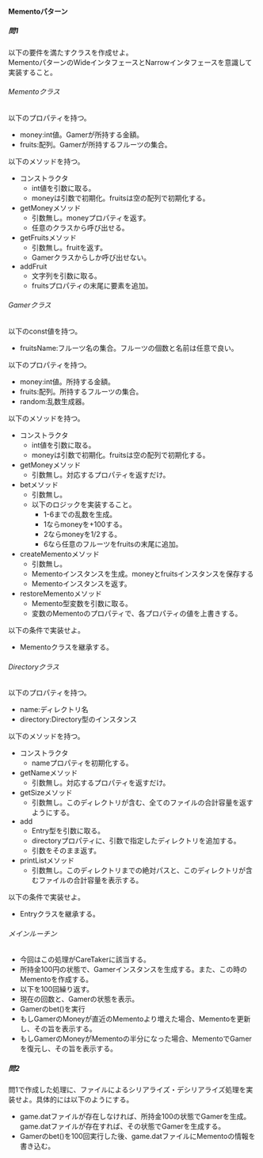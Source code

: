 #### Mementoパターン　  
##### 問1  
以下の要件を満たすクラスを作成せよ。  
MementoパターンのWideインタフェースとNarrowインタフェースを意識して実装すること。  

###### Mementoクラス  
以下のプロパティを持つ。  
  * money:int値。Gamerが所持する金額。  
  * fruits:配列。Gamerが所持するフルーツの集合。  

以下のメソッドを持つ。  
* コンストラクタ  
  * int値を引数に取る。  
  * moneyは引数で初期化。fruitsは空の配列で初期化する。  
* getMoneyメソッド  
  * 引数無し。moneyプロパティを返す。  
  * 任意のクラスから呼び出せる。  
* getFruitsメソッド  
  * 引数無し。fruitを返す。  
  * Gamerクラスからしか呼び出せない。  
* addFruit  
  * 文字列を引数に取る。  
  * fruitsプロパティの末尾に要素を追加。  


###### Gamerクラス  
以下のconst値を持つ。  
* fruitsName:フルーツ名の集合。フルーツの個数と名前は任意で良い。  

以下のプロパティを持つ。  
* money:int値。所持する金額。  
* fruits:配列。所持するフルーツの集合。  
* random:乱数生成器。  

以下のメソッドを持つ。  
* コンストラクタ  
  * int値を引数に取る。  
  * moneyは引数で初期化。fruitsは空の配列で初期化する。  
* getMoneyメソッド  
  * 引数無し。対応するプロパティを返すだけ。  
* betメソッド  
  * 引数無し。  
  * 以下のロジックを実装すること。  
    * 1-6までの乱数を生成。  
    * 1ならmoneyを+100する。  
    * 2ならmoneyを1/2する。  
    * 6なら任意のフルーツをfruitsの末尾に追加。  
* createMementoメソッド  
  * 引数無し。  
  * Mementoインスタンスを生成。moneyとfruitsインスタンスを保存する  
  * Mementoインスタンスを返す。  
* restoreMementoメソッド  
  * Memento型変数を引数に取る。  
  * 変数のMementoのプロパティで、各プロパティの値を上書きする。  

以下の条件で実装せよ。  
 * Mementoクラスを継承する。  

###### Directoryクラス  
 以下のプロパティを持つ。  
 * name:ディレクトリ名  
 * directory:Directory型のインスタンス  

以下のメソッドを持つ。  
 * コンストラクタ  
   * nameプロパティを初期化する。  
 * getNameメソッド  
   * 引数無し。対応するプロパティを返すだけ。  
 * getSizeメソッド  
   * 引数無し。このディレクトリが含む、全てのファイルの合計容量を返すようにする。  
* add  
  * Entry型を引数に取る。  
  * directoryプロパティに、引数で指定したディレクトリを追加する。  
  * 引数をそのまま返す。  
 * printListメソッド  
     * 引数無し。このディレクトリまでの絶対パスと、このディレクトリが含むファイルの合計容量を表示する。  

 以下の条件で実装せよ。  
  * Entryクラスを継承する。  

###### メインルーチン  
* 今回はこの処理がCareTakerに該当する。  
* 所持金100円の状態で、Gamerインスタンスを生成する。また、この時のMementoを作成する。  
* 以下を100回繰り返す。  
 * 現在の回数と、Gamerの状態を表示。  
 * Gamerのbet()を実行  
 * もしGamerのMoneyが直近のMementoより増えた場合、Mementoを更新し、その旨を表示する。  
 * もしGamerのMoneyがMementoの半分になった場合、MementoでGamerを復元し、その旨を表示する。  


##### 問2  
問1で作成した処理に、ファイルによるシリアライズ・デシリアライズ処理を実装せよ。具体的には以下のようにする。  
* game.datファイルが存在しなければ、所持金100の状態でGamerを生成。game.datファイルが存在すれば、その状態でGamerを生成する。  
* Gamerのbet()を100回実行した後、game.datファイルにMementoの情報を書き込む。  
